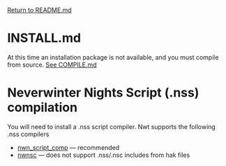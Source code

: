 [Return to README.md](README.md)
# INSTALL.md
At this time an installation package is not available, and you must compile from source.   [See COMPILE.md](COMPILE.md)

# Neverwinter Nights Script (.nss) compilation
You will need to install a .nss script compiler.   Nwt supports the following .nss compilers
  * [nwn_script_comp](https://github.com/niv/neverwinter.nim) &mdash; recommended
  * [nwnsc](https://github.com/nwneetools/nwnsc) &mdash; does not support .nss/.nsc includes from hak files